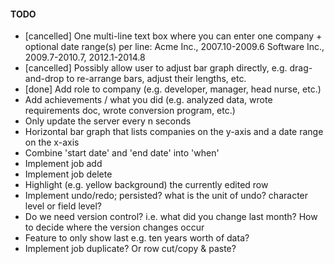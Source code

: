 #### TODO

- [cancelled] One multi-line text box where you can enter one company + optional date range(s) per line:
    Acme Inc., 2007.10-2009.6
    Software Inc., 2009.7-2010.7, 2012.1-2014.8
- [cancelled] Possibly allow user to adjust bar graph directly, e.g. drag-and-drop to re-arrange bars, adjust their lengths, etc.
- [done] Add role to company (e.g. developer, manager, head nurse, etc.)
- Add achievements / what you did (e.g. analyzed data, wrote requirements doc, wrote conversion program, etc.)
- Only update the server every n seconds
- Horizontal bar graph that lists companies on the y-axis and a date range on the x-axis
- Combine 'start date' and 'end date' into 'when'
- Implement job add
- Implement job delete
- Highlight (e.g. yellow background) the currently edited row
- Implement undo/redo; persisted? what is the unit of undo? character level or field level?
- Do we need version control? i.e. what did you change last month?  How to decide where the version changes occur
- Feature to only show last e.g. ten years worth of data?
- Implement job duplicate? Or row cut/copy & paste?

